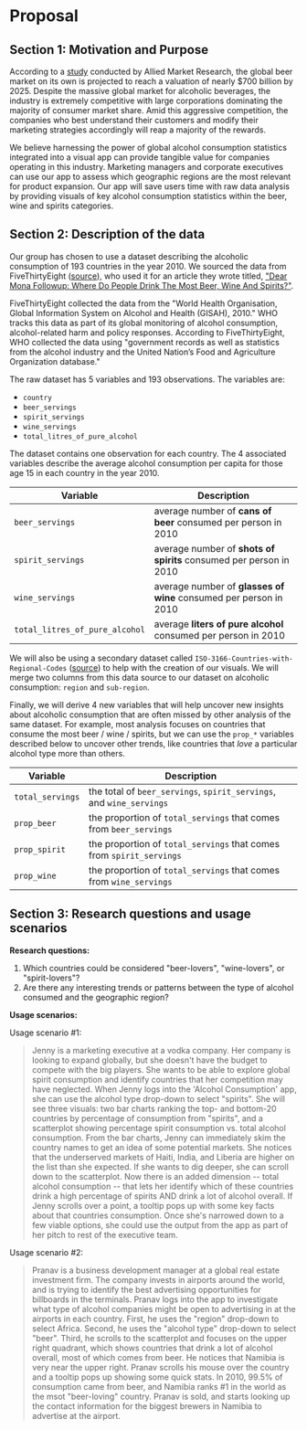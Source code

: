 # Proposal

## Section 1: Motivation and Purpose

According to a [study](https://www.alliedmarketresearch.com/beer-market) conducted by Allied Market Research, the global beer market on its own is projected to reach a valuation of nearly $700 billion by 2025. Despite the massive global market for alcoholic beverages, the industry is extremely competitive with large corporations dominating the majority of consumer market share. Amid this aggressive competition, the companies who best understand their customers and modify their marketing strategies accordingly will reap a majority of the rewards.

We believe harnessing the power of global alcohol consumption statistics integrated into a visual app can provide tangible value for companies operating in this industry. Marketing managers and corporate executives can use our app to assess which geographic regions are the most relevant for product expansion. Our app will save users time with raw data analysis by providing visuals of key alcohol consumption statistics within the beer, wine and spirits categories.


## Section 2: Description of the data

Our group has chosen to use a dataset describing the alcoholic consumption of 193 countries in the year 2010. We sourced the data from FiveThirtyEight ([source](https://github.com/fivethirtyeight/data/tree/master/alcohol-consumption)), who used it for an article they wrote titled, ["Dear Mona Followup: Where Do People Drink The Most Beer, Wine And Spirits?"](https://fivethirtyeight.com/features/dear-mona-followup-where-do-people-drink-the-most-beer-wine-and-spirits/).

FiveThirtyEight collected the data from the "World Health Organisation, Global Information System on Alcohol and Health (GISAH), 2010." WHO tracks this data as part of its global monitoring of alcohol consumption, alcohol-related harm and policy responses. According to FiveThirtyEight, WHO collected the data using "government records as well as statistics from the alcohol industry and the United Nation’s Food and Agriculture Organization database."

The raw dataset has 5 variables and 193 observations. The variables are:

- `country`
- `beer_servings`
- `spirit_servings`
- `wine_servings`
- `total_litres_of_pure_alcohol`

The dataset contains one observation for each country. The 4 associated variables describe the average alcohol consumption per capita for those age 15 in each country in the year 2010.

|Variable|Description|
|---|---|
|`beer_servings`|average number of **cans of beer** consumed per person in 2010|
|`spirit_servings`|average number of **shots of spirits** consumed per person in 2010|
|`wine_servings`|average number of **glasses of wine** consumed per person in 2010|
|`total_litres_of_pure_alcohol`|average **liters of pure alcohol** consumed per person in 2010|

We will also be using a secondary dataset called `ISO-3166-Countries-with-Regional-Codes` ([source](https://github.com/lukes/ISO-3166-Countries-with-Regional-Codes)) to help with the creation of our visuals. We will merge two columns from this data source to our dataset on alcoholic consumption: `region` and `sub-region`.

Finally, we will derive 4 new variables that will help uncover new insights about alcoholic consumption that are often missed by other analysis of the same dataset. For example, most analysis focuses on countries that consume the most beer / wine / spirits, but we can use the `prop_*` variables described below to uncover other trends, like countries that *love* a particular alcohol type more than others.

|Variable|Description|
|---|---|
|`total_servings`|the total of `beer_servings`, `spirit_servings`, and `wine_servings`|
|`prop_beer`|the proportion of `total_servings` that comes from `beer_servings` |
|`prop_spirit`|the proportion of `total_servings` that comes from `spirit_servings` |
|`prop_wine`|the proportion of `total_servings` that comes from `wine_servings` |

## Section 3: Research questions and usage scenarios

**Research questions:**
1. Which countries could be considered "beer-lovers", "wine-lovers", or "spirit-lovers"?
2. Are there any interesting trends or patterns between the type of alcohol consumed and the geographic region?

**Usage scenarios:**

Usage scenario #1:
> Jenny is a marketing executive at a vodka company. Her company is looking to expand globally, but she doesn't have the budget to compete with the big players. She wants to be able to explore global spirit consumption and identify countries that her competition may have neglected. When Jenny logs into the 'Alcohol Consumption' app, she can use the alcohol type drop-down to select "spirits". She will see three visuals: two bar charts ranking the top- and bottom-20 countries by percentage of consumption from "spirits", and a scatterplot showing percentage spirit consumption vs. total alcohol consumption. From the bar charts, Jenny can immediately skim the country names to get an idea of some potential markets. She notices that the underserved markets of Haiti, India, and Liberia are higher on the list than she expected. If she wants to dig deeper, she can scroll down to the scatterplot. Now there is an added dimension -- total alcohol consumption -- that lets her identify which of these countries drink a high percentage of spirits AND drink a lot of alcohol overall. If Jenny scrolls over a point, a tooltip pops up with some key facts about that countries consumption. Once she's narrowed down to a few viable options, she could use the output from the app as part of her pitch to rest of the executive team.

Usage scenario #2:
> Pranav is a business development manager at a global real estate investment firm. The company invests in airports around the world, and is trying to identify the best advertising opportunities for billboards in the terminals. Pranav logs into the app to investigate what type of alcohol companies might be open to advertising in at the airports in each country. First, he uses the "region" drop-down to select Africa. Second, he uses the "alcohol type" drop-down to select "beer". Third, he scrolls to the scatterplot and focuses on the upper right quadrant, which shows countries that drink a lot of alcohol overall, most of which comes from beer. He notices that Namibia is very near the upper right. Pranav scrolls his mouse over the country and a tooltip pops up showing some quick stats. In 2010, 99.5% of consumption came from beer, and Namibia ranks #1 in the world as the msot "beer-loving" country. Pranav is sold, and starts looking up the contact information for the biggest brewers in Namibia to advertise at the airport.
